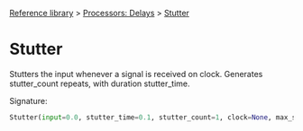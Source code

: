 [Reference library](../index.md) > [Processors: Delays](index.md) > [Stutter](stutter.md)

# Stutter

Stutters the input whenever a signal is received on clock. Generates stutter_count repeats, with duration stutter_time.

Signature:
```python
Stutter(input=0.0, stutter_time=0.1, stutter_count=1, clock=None, max_stutter_time=1.0)
```
